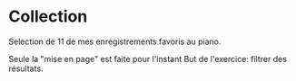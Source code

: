 # Collection


Selection de 11 de mes enregistrements favoris au piano.

Seule la "mise en page" est faite pour l'instant But de l'exercice: filtrer des résultats.